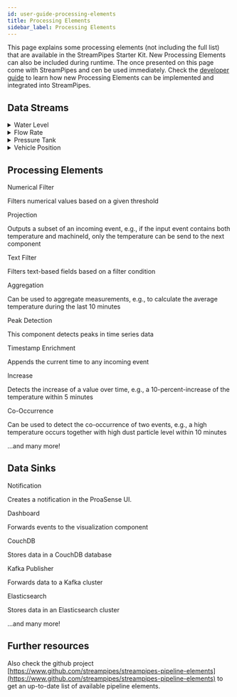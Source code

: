 ```yaml
---
id: user-guide-processing-elements
title: Processing Elements
sidebar_label: Processing Elements
---
```


This page explains some processing elements (not including the full list) that are available in the StreamPipes Starter Kit.
New Processing Elements can also be included during runtime.
The once presented on this page come with StreamPipes and cen be used immediately. 
Check the [developer guide](dev-guide-tutorial-processors) to learn how new Processing Elements can be implemented and integrated into StreamPipes.

## Data Streams

<details class="info">
<summary>Water Level</summary>

	 	Example Event
		  {
				"underflow": false,
				"overflow": false,
				"level": 74.2184,
				"timestamp": 1515450274503,
				"sensorId": "level01"
			}
</details>

<details class="info">
<summary>Flow Rate</summary>

		Example Event:
			{
				"mass_flow":5.344,
				"temperature":45.8665,
				"timestamp":1515450053387,
				"sensorId":"flowrate01"
			}
</details>

<details class="info">
<summary>Pressure Tank</summary>

    Example Event:
		{
			"pressure": 57.1648,
			"timestamp": 1515450424800,
			"sensorId": "pressure01"
		}
</details>

<details class="info">
<summary>Vehicle Position</summary>
 		Example Event:
		{
			"latitude": 40.7551,
			"plateNumber": "level02",
			"timestamp": 1515450606449,
			"longitude": -73.953
		}
</details>
    
## Processing Elements

<div class="admonition info">
<div class="admonition-title">Numerical Filter</div>
<p>Filters numerical values based on a given threshold</p>
</div>

<div class="admonition info">
<div class="admonition-title">Projection</div>
<p>Outputs a subset of an incoming event, e.g., if the input event contains both temperature and machineId, only the temperature can be send to the next component</p>
</div>

<div class="admonition info">
<div class="admonition-title">Text Filter</div>
<p>Filters text-based fields based on a filter condition</p>
</div>

<div class="admonition info">
<div class="admonition-title">Aggregation</div>
<p> Can be used to aggregate measurements, e.g., to calculate the average temperature during the last 10 minutes</p>
</div>

<div class="admonition info">
<div class="admonition-title">Peak Detection</div>
<p>This component detects peaks in time series data</p>
</div>

<div class="admonition info">
<div class="admonition-title">Timestamp Enrichment</div>
<p>Appends the current time to any incoming event</p>
</div>

<div class="admonition info">
<div class="admonition-title">Increase</div>
<p>Detects the increase of a value over time, e.g., a 10-percent-increase of the temperature within 5 minutes</p>
</div>

<div class="admonition info">
<div class="admonition-title">Co-Occurrence</div>
<p>Can be used to detect the co-occurrence of two events, e.g., a high temperature occurs together with high dust particle level within 10 minutes
</p>
</div>

...and many more!

## Data Sinks

<div class="admonition info">
<div class="admonition-title">Notification</div>
<p>Creates a notification in the ProaSense UI.</p>
</div>

<div class="admonition info">
<div class="admonition-title">Dashboard</div>
<p>Forwards events to the visualization component</p>
</div>

<div class="admonition info">
<div class="admonition-title">CouchDB</div>
<p>Stores data in a CouchDB database</p>
</div>

<div class="admonition info">
<div class="admonition-title">Kafka Publisher</div>
<p>Forwards data to a Kafka cluster</p>
</div>

<div class="admonition info">
<div class="admonition-title">Elasticsearch</div>
<p>Stores data in an Elasticsearch cluster</p>
</div>

...and many more!

## Further resources

Also check the github project [https://www.github.com/streampipes/streampipes-pipeline-elements](https://www.github.com/streampipes/streampipes-pipeline-elements) to get an up-to-date list of available pipeline elements.

